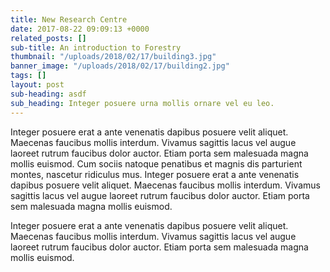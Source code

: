 ```yaml
---
title: New Research Centre
date: 2017-08-22 09:09:13 +0000
related_posts: []
sub-title: An introduction to Forestry
thumbnail: "/uploads/2018/02/17/building3.jpg"
banner_image: "/uploads/2018/02/17/building2.jpg"
tags: []
layout: post
sub-heading: asdf
sub_heading: Integer posuere urna mollis ornare vel eu leo.
---
```

Integer posuere erat a ante venenatis dapibus posuere velit aliquet. Maecenas faucibus mollis interdum. Vivamus sagittis lacus vel augue laoreet rutrum faucibus dolor auctor. Etiam porta sem malesuada magna mollis euismod. Cum sociis natoque penatibus et magnis dis parturient montes, nascetur ridiculus mus. Integer posuere erat a ante venenatis dapibus posuere velit aliquet. Maecenas faucibus mollis interdum. Vivamus sagittis lacus vel augue laoreet rutrum faucibus dolor auctor. Etiam porta sem malesuada magna mollis euismod.

Integer posuere erat a ante venenatis dapibus posuere velit aliquet. Maecenas faucibus mollis interdum. Vivamus sagittis lacus vel augue laoreet rutrum faucibus dolor auctor. Etiam porta sem malesuada magna mollis euismod.
